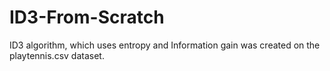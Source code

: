 # ID3-From-Scratch
ID3 algorithm, which uses entropy and Information gain was created on the playtennis.csv dataset.

